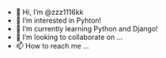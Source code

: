 - 👋 Hi, I’m @zzz1116kk
- 👀 I’m interested in Pyhton!
- 🌱 I’m currently learning Python and Django!
- 💞️ I’m looking to collaborate on ...
- 📫 How to reach me ...

<!---
zzz1116kk/zzz1116kk is a ✨ special ✨ repository because its `README.md` (this file) appears on your GitHub profile.
You can click the Preview link to take a look at your changes.
--->
